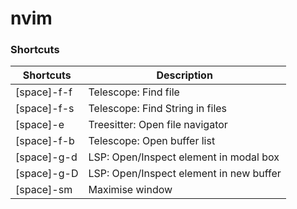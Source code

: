 # nvim

### Shortcuts

| Shortcuts   | Description                             |
| ----------- | --------------------------------------- |
| [space]-f-f | Telescope: Find file                    |
| [space]-f-s | Telescope: Find String in files         |
| [space]-e   | Treesitter: Open file navigator         |
| [space]-f-b | Telescope: Open buffer list             |
| [space]-g-d | LSP: Open/Inspect element in modal box  |
| [space]-g-D | LSP: Open/Inspect element in new buffer |
| [space]-sm  | Maximise window                         |
